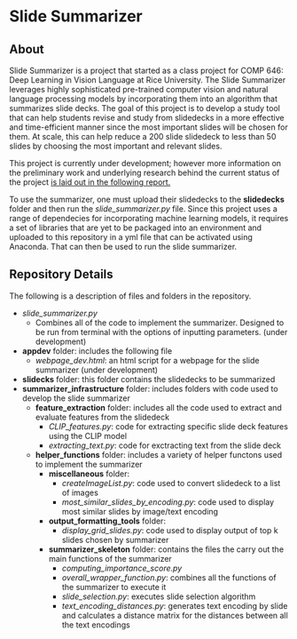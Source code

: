 # Slide Summarizer

## About

Slide Summarizer is a project that started as a class project for COMP 646: Deep Learning in Vision Language at Rice University. The Slide Summarizer leverages highly sophisticated pre-trained computer vision and natural language processing models by incorporating them into an algorithm that summarizes slide decks. The goal of this project is to develop a study tool that can help students revise and study from slidedecks in a more effective and time-efficient manner since the most important slides will be chosen for them. At scale, this can help reduce a 200 slide slidedeck to less than 50 slides by choosing the most important and relevant slides.

This project is currently under development; however more information on the preliminary work and underlying research behind the current status of the project [is laid out in the following report.](https://drive.google.com/file/d/1yL5ck-3nixf83PcYcgOqw9fm7EegxfBw/view?usp=sharing)

To use the summarizer, one must upload their slidedecks to the **slidedecks** folder and then run the *slide_summarizer.py* file. Since this project uses a range of dependecies for incorporating machine learning models, it requires a set of libraries that are yet to be packaged into an environment and uploaded to this repository in a yml file that can be activated using Anaconda. That can then be used to run the slide summarizer.

## Repository Details

The following is a description of files and folders in the repository.

* *slide_summarizer.py*
    - Combines all of the code to implement the summarizer. Designed to be run from terminal with the options of inputting parameters. (under development)
* **appdev** folder: includes the following file
    - *webpage_dev.html*: an html script for a webpage for the slide summarizer (under development)
* **slidecks** folder: this folder contains the slidedecks to be summarized
* **summarizer_infrastructure** folder: includes folders with code used to develop the slide summarizer
    - **feature_extraction** folder: includes all the code used to extract and evaluate features from the slidedeck
        * *CLIP_features.py*: code for extracting specific slide deck features using the CLIP model
        * *extracting_text.py*: code for exctracting text from the slide deck
    - **helper_functions** folder: includes a variety of helper functons used to implement the summarizer
        * **miscellaneous** folder: 
            - *createImageList.py*: code used to convert slidedeck to a list of images
            - *most_similar_slides_by_encoding.py*: code used to display most similar slides by image/text encoding
        * **output_formatting_tools** folder:
            - *display_grid_slides.py*: code used to display output of top k slides chosen by summarizer
        * **summarizer_skeleton** folder: contains the files the carry out the main functions of the summarizer
            - *computing_importance_score.py*
            - *overall_wrapper_function.py*: combines all the functions of the summarizer to execute it
            - *slide_selection.py*: executes slide selection algorithm
            - *text_encoding_distances.py*: generates text encoding by slide and calculates a distance matrix for the distances between all the text encodings
                